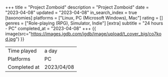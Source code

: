 +++
title = "Project Zomboid"
description = "Project Zomboid"
date = "2023-04-08"
updated = "2023-04-08"
in_search_index = true
[taxonomies]
platforms = ["Linux, PC (Microsoft Windows), Mac"]
rating = []
genres = ["Role-playing (RPG), Simulator, Indie"]
[extra]
subtitle = "24 hours - PC"
completed_at = "2023-04-08"
+++
{{ image(src="https://images.igdb.com/igdb/image/upload/t_cover_big/co7kod.jpg") }}

|              |            |
| ------------ | ---------- |
| Time played  | a day |
| Platforms    | PC |
| Completed at | 2023/04/08 |


